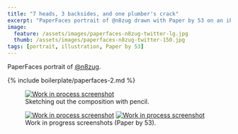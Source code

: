 ```yaml
---
title: "7 heads, 3 backsides, and one plumber's crack"
excerpt: "PaperFaces portrait of @n8zug drawn with Paper by 53 on an iPad."
image: 
  feature: /assets/images/paperfaces-n8zug-twitter-lg.jpg
  thumb: /assets/images/paperfaces-n8zug-twitter-150.jpg
tags: [portrait, illustration, Paper by 53]
---
```


PaperFaces portrait of <a href="http://twitter.com/n8zug">@n8zug</a>.

{% include boilerplate/paperfaces-2.md %}

<figure>
	<a href="{{ site.url }}/assets/images/paperfaces-n8zug-process-1-lg.jpg"><img src="{{ site.url }}/assets/images/paperfaces-n8zug-process-1-750.jpg" alt="Work in process screenshot"></a>
	<figcaption>Sketching out the composition with pencil.</figcaption>
</figure>

<figure class="half">
	<a href="{{ site.url }}/assets/images/paperfaces-n8zug-process-2-lg.jpg"><img src="{{ site.url }}/assets/images/paperfaces-n8zug-process-2-600.jpg" alt="Work in process screenshot"></a>
	<a href="{{ site.url }}/assets/images/paperfaces-n8zug-process-3-lg.jpg"><img src="{{ site.url }}/assets/images/paperfaces-n8zug-process-3-600.jpg" alt="Work in process screenshot"></a>
	<figcaption>Work in progress screenshots (Paper by 53).</figcaption>
</figure>